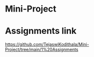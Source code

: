 # Mini-Project
# Assignments link
https://github.com/TejaswiKodithala/Mini-Project/tree/main/1%20Assignments
